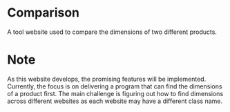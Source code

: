 # Comparison
A tool website used to compare the dimensions of two different products.

# Note
As this website develops, the promising features will be implemented. Currently, the focus is on delivering a program that can find the dimensions of a product first. The main challenge is figuring out how to find dimensions across different websites as each website may have a different class name. 
